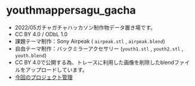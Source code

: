 # youthmappersagu_gacha
* 2022/05ガチャガチャハッカソン制作物データ置き場です。
* CC BY 4.0 / ODbL 1.0
* 課題テーマ制作：Sony Airpeak ( `airpeak.stl` , `airpeak.blend`)
* 自由テーマ制作：バックミラーアクセサリー (`youth1.stl` , `youth2.stl` , `youth.blend`)
* CC BY 4.0で公開する為、トレースに利用した画像を削除したblendファイルをアップロードしています。
* [今回のプロジェクト管理](https://github.com/furuhashilab/youthmappers4agu/projects/9)
